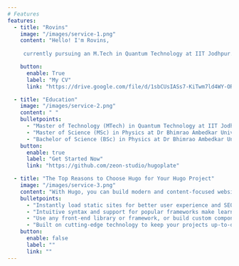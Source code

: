 ```yaml
---
# Features
features:
  - title: "Rovins"
    image: "/images/service-1.png"
    content: "Hello! I'm Rovins,
    
     currently pursuing an M.Tech in Quantum Technology at IIT Jodhpur. My academic and research journey is dedicated to the synthesis and characterization of 2D quantum materials, particularly for their innovative applications in sensor technology. I am deeply fascinated by the potential of these materials to revolutionize areas such as gas sensing and photodetection. My work involves cutting-edge research in nanofabrication and the use of Density Functional Theory (DFT) for insightful material analysis. Additionally, I am passionate about integrating machine learning techniques to enhance the design and functionality of quantum materials. Through my studies and research, I strive to push the boundaries of technology and contribute to advancements that can have a profound impact on sensor applications and beyond. Feel free to explore my portfolio and connect with me to discuss exciting developments in quantum materials and sensor technologies!"

    button:
      enable: True
      label: "My CV"
      link: "https://drive.google.com/file/d/1sbCUsIASs7-KiTwm7ld4WY-ORUE_ENiB/view?usp=sharing"

  - title: "Education"
    image: "/images/service-2.png"
    content: " "
    bulletpoints:
      - "Master of Technology (MTech) in Quantum Technology at IIT Jodhpur (Present)"
      - "Master of Science (MSc) in Physics at Dr Bhimrao Ambedkar University, Agra, UP, India"
      - "Bachelor of Science (BSc) in Physics at Dr Bhimrao Ambedkar University, Agra, UP, India"
    button:
      enable: true
      label: "Get Started Now"
      link: "https://github.com/zeon-studio/hugoplate"

  - title: "The Top Reasons to Choose Hugo for Your Hugo Project"
    image: "/images/service-3.png"
    content: "With Hugo, you can build modern and content-focused websites without sacrificing performance or ease of use."
    bulletpoints:
      - "Instantly load static sites for better user experience and SEO."
      - "Intuitive syntax and support for popular frameworks make learning and using Hugo a breeze."
      - "Use any front-end library or framework, or build custom components, for any project size."
      - "Built on cutting-edge technology to keep your projects up-to-date with the latest web standards."
    button:
      enable: false
      label: ""
      link: ""
---
```


